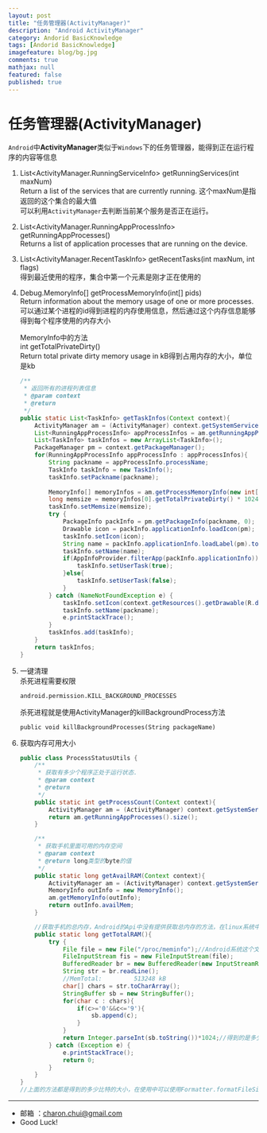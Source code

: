 ```yaml
---
layout: post
title: "任务管理器(ActivityManager)"
description: "Android ActivityManager"
category: Andorid BasicKnowledge
tags: [Andorid BasicKnowledge]
imagefeature: blog/bg.jpg
comments: true
mathjax: null
featured: false
published: true
---
```


任务管理器(ActivityManager)
===

`Android`中**ActivityManager**类似于`Windows`下的任务管理器，能得到正在运行程序的内容等信息    

1. List<ActivityManager.RunningServiceInfo>  getRunningServices(int maxNum)     
    Return a list of the services that are currently running.
	这个maxNum是指返回的这个集合的最大值    
	可以利用`ActivityManager`去判断当前某个服务是否正在运行。

2. List<ActivityManager.RunningAppProcessInfo>  getRunningAppProcesses()     
    Returns a list of application processes that are running on the device.

3. List<ActivityManager.RecentTaskInfo>  getRecentTasks(int maxNum, int flags)     
    得到最近使用的程序，集合中第一个元素是刚才正在使用的

4. Debug.MemoryInfo[]  getProcessMemoryInfo(int[] pids)      
	Return information about the memory usage of one or more processes.
	可以通过某个进程的id得到进程的内存使用信息，然后通过这个内存信息能够得到每个程序使用的内存大小

	MemoryInfo中的方法     
    int getTotalPrivateDirty()            
	Return total private dirty memory usage in kB得到占用内存的大小，单位是kb    

	```java
    /**
     * 返回所有的进程列表信息
     * @param context
     * @return
     */
    public static List<TaskInfo> getTaskInfos(Context context){
        ActivityManager am = (ActivityManager) context.getSystemService(Context.ACTIVITY_SERVICE);
        List<RunningAppProcessInfo> appProcessInfos = am.getRunningAppProcesses();
        List<TaskInfo> taskInfos = new ArrayList<TaskInfo>();
        PackageManager pm = context.getPackageManager();
        for(RunningAppProcessInfo appProcessInfo : appProcessInfos){
            String packname = appProcessInfo.processName;
            TaskInfo taskInfo = new TaskInfo();
            taskInfo.setPackname(packname);
            
            MemoryInfo[] memoryInfos = am.getProcessMemoryInfo(new int[]{appProcessInfo.pid});
            long memsize = memoryInfos[0].getTotalPrivateDirty() * 1024;
            taskInfo.setMemsize(memsize);
            try {
                PackageInfo packInfo = pm.getPackageInfo(packname, 0);
                Drawable icon = packInfo.applicationInfo.loadIcon(pm);
                taskInfo.setIcon(icon);
                String name = packInfo.applicationInfo.loadLabel(pm).toString();
                taskInfo.setName(name);
                if(AppInfoProvider.filterApp(packInfo.applicationInfo)){
                    taskInfo.setUserTask(true);
                }else{
                    taskInfo.setUserTask(false);
                }
            } catch (NameNotFoundException e) {
                taskInfo.setIcon(context.getResources().getDrawable(R.drawable.ic_launcher));
                taskInfo.setName(packname);
                e.printStackTrace();
            } 
            taskInfos.add(taskInfo);
        }
        return taskInfos;
    }
    ```

5. 一键清理     
	杀死进程需要权限     
	```xml
	android.permission.KILL_BACKGROUND_PROCESSES
	```
	杀死进程就是使用ActivityManager的killBackgroundProcess方法
	```
	public void killBackgroundProcesses(String packageName)
	```

6. 获取内存可用大小
    ```java
	public class ProcessStatusUtils {
        /**
         * 获取有多少个程序正处于运行状态.
         * @param context
         * @return
         */
        public static int getProcessCount(Context context){
            ActivityManager am = (ActivityManager) context.getSystemService(Context.ACTIVITY_SERVICE);
            return am.getRunningAppProcesses().size();
        }
    
        /**
         * 获取手机里面可用的内存空间
         * @param context
         * @return long类型的byte的值
         */
        public static long getAvailRAM(Context context){
            ActivityManager am = (ActivityManager) context.getSystemService(Context.ACTIVITY_SERVICE);
            MemoryInfo outInfo = new MemoryInfo();
            am.getMemoryInfo(outInfo);
            return outInfo.availMem;
        }

        //获取手机的总内存，Android的Api中没有提供获取总内存的方法，在linux系统中我们要通过这个文件才能得到总内存
        public static long getTotalRAM(){
            try {
                File file = new File("/proc/meminfo");//Android系统这个文件的第一行就能得到总的内存大小
                FileInputStream fis = new FileInputStream(file);
                BufferedReader br = new BufferedReader(new InputStreamReader(fis));
                String str = br.readLine();
                //MemTotal:         513248 kB
                char[] chars = str.toCharArray();
                StringBuffer sb = new StringBuffer();
                for(char c : chars){
                    if(c>='0'&&c<='9'){
                        sb.append(c);
                    }
                }
                return Integer.parseInt(sb.toString())*1024;//得到的是多少kb,将kb转成b
            } catch (Exception e) {
                e.printStackTrace();
                return 0;
            }
        }
    } 
    //上面的方法都是得到的多少比特的大小，在使用中可以使用Formatter.formatFileSize(Context context, long b)将其自动转成K,M,G等
    ```
    
---

- 邮箱 ：charon.chui@gmail.com  
- Good Luck! 